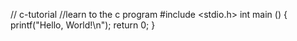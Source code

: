 // c-tutorial
//learn to the c program
#include <stdio.h>
int main ()
{
printf("Hello, World!\n");
return 0;
}
